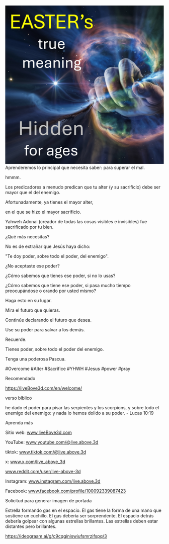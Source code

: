 ![Video cover image](../cover.jpeg)
Aprenderemos lo principal que necesita saber: para superar el mal.

hmmm.

Los predicadores a menudo predican que tu alter (y su sacrificio) debe ser mayor que el del enemigo.

Afortunadamente, ya tienes el mayor alter,

en el que se hizo el mayor sacrificio.

Yahweh Adonai (creador de todas las cosas visibles e invisibles) fue sacrificado por tu bien.

¿Qué más necesitas?

No es de extrañar que Jesús haya dicho:

"Te doy poder, sobre todo el poder, del enemigo".

¿No aceptaste ese poder?

¿Cómo sabemos que tienes ese poder, si no lo usas?

¿Cómo sabemos que tiene ese poder, si pasa mucho tiempo preocupándose o orando por usted mismo?

Haga esto en su lugar.

Mira el futuro que quieras.

Continúe declarando el futuro que desea.

Use su poder para salvar a los demás.

Recuerde.

Tienes poder, sobre todo el poder del enemigo.

Tenga una poderosa Pascua.


#Overcome #Alter #Sacrifice #YHWH #Jesus #power #pray


Recomendado

https://liveBove3d.com/en/welcome/


verso bíblico


he dado el poder para pisar las serpientes y los scorpions, y sobre todo el enemigo del enemigo: y nada lo hemos dolido a su poder. - Lucas 10:19


Aprenda más

Sitio web: www.liveBove3d.com

YouTube: www.youtube.com/@live.above.3d

tiktok: www.tiktok.com/@live.above.3d

x: www.x.com/live_above_3d

www.reddit.com/user/live-above-3d

Instagram: www.instagram.com/live.above.3d

Facebook: www.facebook.com/profile/100092339087423


Solicitud para generar imagen de portada

Estrella formando gas en el espacio. El gas tiene la forma de una mano que sostiene un cuchillo. El gas debería ser sorprendente. El espacio detrás debería golpear con algunas estrellas brillantes. Las estrellas deben estar distantes pero brillantes.

https://ideograam.ai/g/c9cqginiswiufsmrzifspq/3